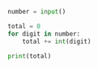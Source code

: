 ```python
number = input()

total = 0
for digit in number:
    total += int(digit)
    
print(total)
```




